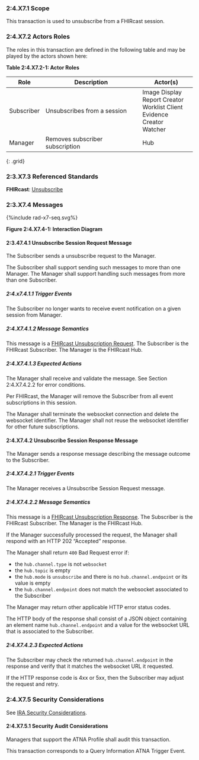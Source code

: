### 2:4.X7.1 Scope

This transaction is used to unsubscribe from a FHIRcast session.

### 2:4.X7.2 Actors Roles

The roles in this transaction are defined in the following table and may be played by the actors shown here:

**Table 2:4.X7.2-1: Actor Roles**

| Role | Description | Actor(s) |
|------|-------------|----------|
| Subscriber | Unsubscribes from a session | Image Display<br>Report Creator<br>Worklist Client<br>Evidence Creator<br>Watcher |
| Manager | Removes subscriber subscription | Hub |
{: .grid}

### 2:3.X7.3 Referenced Standards

**FHIRcast**: [Unsubscribe](https://build.fhir.org/ig/HL7/fhircast-docs/2-4-Subscribing.html#unsubscribe)

### 2:3.X7.4 Messages

<div>
{%include rad-x7-seq.svg%}
</div>

<div style="clear: left"/>

**Figure 2:4.X7.4-1: Interaction Diagram**

#### 2:3.47.4.1 Unsubscribe Session Request Message

The Subscriber sends a unsubscribe request to the Manager.

The Subscriber shall support sending such messages to more than one Manager. The Manager shall support handling such messages from more than one Subscriber. 

##### 2:4.x7.4.1.1 Trigger Events

The Subscriber no longer wants to receive event notification on a given session from Manager.

##### 2:4.X7.4.1.2 Message Semantics

This message is a [FHIRcast Unsubscription Request](https://build.fhir.org/ig/HL7/fhircast-docs/2-4-Subscribing.html#unsubscribe). The Subscriber is the FHIRcast Subscriber. The Manager is the FHIRcast Hub.

##### 2:4.X7.4.1.3 Expected Actions

The Manager shall receive and validate the message. See Section 2:4.X7.4.2.2 for error conditions.

Per FHIRcast, the Manager will remove the Subscriber from all event subscriptions in this session.

The Manager shall terminate the websocket connection and delete the websocket identifier. The Manager shall not reuse the websocket identifier for other future subscriptions.

#### 2:4.X7.4.2 Unsubscribe Session Response Message

The Manager sends a response message describing the message outcome to the Subscriber.

##### 2:4.X7.4.2.1 Trigger Events

The Manager receives a Unsubscribe Session Request message.

##### 2:4.X7.4.2.2 Message Semantics

This message is a [FHIRcast Unsubscription Response](https://build.fhir.org/ig/HL7/fhircast-docs/2-4-Subscribing.html#unsubscribe). The Subscriber is the FHIRcast Subscriber. The Manager is the FHIRcast Hub.

If the Manager successfully processed the request, the Manager shall respond with an HTTP 202 “Accepted” response.

The Manager shall return `400` Bad Request error if:
- the `hub.channel.type` is not `websocket`
- the `hub.topic` is empty
- the `hub.mode` is `unsubscribe` and there is no `hub.channel.endpoint` or its value is empty
- the `hub.channel.endpoint` does not match the websocket associated to the Subscriber

The Manager may return other applicable HTTP error status codes.

The HTTP body of the response shall consist of a JSON object containing an element name `hub.channel.endpoint` and a value for the websocket URL that is associated to the Subscriber.

##### 2:4.X7.4.2.3 Expected Actions

The Subscriber may check the returned `hub.channel.endpoint` in the response and verify that it matches the websocket URL it requested.

If the HTTP response code is 4xx or 5xx, then the Subscriber may adjust the request and retry.

### 2:4.X7.5 Security Considerations

See [IRA Security Considerations](volume-1.html#1xx5-ira-security-considerations).

#### 2:4.X7.5.1 Security Audit Considerations

Managers that support the ATNA Profile shall audit this transaction.

This transaction corresponds to a Query Information ATNA Trigger Event.
